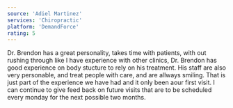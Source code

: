 ```yaml
---
source: 'Adiel Martinez'
services: 'Chiropractic'
platform: 'DemandForce'
rating: 5
---
```


Dr. Brendon has a great personality, takes time with patients, with out rushing through like I have experience with other clinics, Dr. Brendon has good experience on body stucture to rely on his treatment. His staff are also very personable, and treat people with care, and are allways smiling. That is just part of the experience we have had and it only been aour first visit. I can continue to give feed back on future visits that are to be scheduled every monday for the next possible two months.

